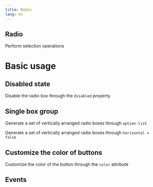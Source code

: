 ```yaml
---
title: Radio
lang: en
---
```


<script setup lang="ts">
  import props from "../../../example/radio/description/en-props.ts";
  import events from "../../../example/radio/description/en-events.ts";
</script>


## Radio

Perform selection operations


# Basic usage

<demo src="../../../example/radio/base.vue"></demo>


## Disabled state

Disable the radio box through the ```disabled``` property

<demo src="../../../example/radio/disabled.vue"></demo>


## Single box group

 Generate a set of vertically arranged radio boxes through ```option-list```

<demo src="../../../example/radio/option-list-horizontal.vue"></demo>

 Generate a set of vertically arranged radio boxes through ```horizontal = false```

<demo src="../../../example/radio/option-list.vue"></demo>

## Customize the color of buttons

Customize the color of the button through the ```color``` attribute

<demo src="../../../example/radio/color.vue"></demo>

<table-block type="propsZh" :data="props"></table-block>


## Events

<table-block type="eventsZh" :data="events"></table-block>

